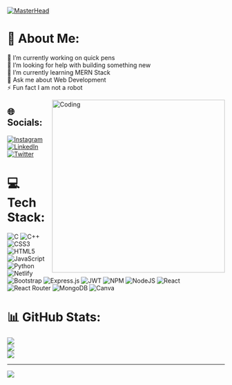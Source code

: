 [![MasterHead](https://res.cloudinary.com/dusjaet8n/image/upload/v1691493016/banner_4_-removebg-preview_1_iaupuy.jpg)](https://github.com/nikhilsinha822)
# 💫 About Me:
🔭 I’m currently working on quick pens<br>🤝 I’m looking for help with building something new<br>🌱 I’m currently learning MERN Stack<br>💬 Ask me about Web Development<br>⚡ Fun fact I am not a robot

<img align="right" width="400" alt="Coding" src="https://camo.githubusercontent.com/cae12fddd9d6982901d82580bdf321d81fb299141098ca1c2d4891870827bf17/68747470733a2f2f6d69726f2e6d656469756d2e636f6d2f6d61782f313336302f302a37513379765349765f7430696f4a2d5a2e676966"/>

## 🌐 Socials:
[![Instagram](https://img.shields.io/badge/Instagram-%23E4405F.svg?logo=Instagram&logoColor=white)](https://instagram.com/__nikhil___sinha__) [![LinkedIn](https://img.shields.io/badge/LinkedIn-%230077B5.svg?logo=linkedin&logoColor=white)](https://linkedin.com/in/nikhil-sinha-76252a255) [![Twitter](https://img.shields.io/badge/Twitter-%231DA1F2.svg?logo=Twitter&logoColor=white)](https://twitter.com/sin88394) 

# 💻 Tech Stack:
![C](https://img.shields.io/badge/c-%2300599C.svg?style=for-the-badge&logo=c&logoColor=white) ![C++](https://img.shields.io/badge/c++-%2300599C.svg?style=for-the-badge&logo=c%2B%2B&logoColor=white) ![CSS3](https://img.shields.io/badge/css3-%231572B6.svg?style=for-the-badge&logo=css3&logoColor=white) ![HTML5](https://img.shields.io/badge/html5-%23E34F26.svg?style=for-the-badge&logo=html5&logoColor=white) ![JavaScript](https://img.shields.io/badge/javascript-%23323330.svg?style=for-the-badge&logo=javascript&logoColor=%23F7DF1E) ![Python](https://img.shields.io/badge/python-3670A0?style=for-the-badge&logo=python&logoColor=ffdd54) ![Netlify](https://img.shields.io/badge/netlify-%23000000.svg?style=for-the-badge&logo=netlify&logoColor=#00C7B7) ![Bootstrap](https://img.shields.io/badge/bootstrap-%23563D7C.svg?style=for-the-badge&logo=bootstrap&logoColor=white) ![Express.js](https://img.shields.io/badge/express.js-%23404d59.svg?style=for-the-badge&logo=express&logoColor=%2361DAFB) ![JWT](https://img.shields.io/badge/JWT-black?style=for-the-badge&logo=JSON%20web%20tokens) ![NPM](https://img.shields.io/badge/NPM-%23000000.svg?style=for-the-badge&logo=npm&logoColor=white) ![NodeJS](https://img.shields.io/badge/node.js-6DA55F?style=for-the-badge&logo=node.js&logoColor=white) ![React](https://img.shields.io/badge/react-%2320232a.svg?style=for-the-badge&logo=react&logoColor=%2361DAFB) ![React Router](https://img.shields.io/badge/React_Router-CA4245?style=for-the-badge&logo=react-router&logoColor=white) ![MongoDB](https://img.shields.io/badge/MongoDB-%234ea94b.svg?style=for-the-badge&logo=mongodb&logoColor=white) ![Canva](https://img.shields.io/badge/Canva-%2300C4CC.svg?style=for-the-badge&logo=Canva&logoColor=white)
# 📊 GitHub Stats:
![](https://github-readme-stats.vercel.app/api?username=nikhilsinha822&theme=dark&hide_border=false&include_all_commits=true&count_private=true)<br/>
![](https://github-readme-streak-stats.herokuapp.com/?user=nikhilsinha822&theme=dark&hide_border=false)<br/>
![](https://github-readme-stats.vercel.app/api/top-langs/?username=nikhilsinha822&theme=dark&hide_border=false&include_all_commits=true&count_private=true&layout=compact)

<!-- ## 🏆 GitHub Trophies
![](https://github-profile-trophy.vercel.app/?username=nikhilsinha822&theme=radical&no-frame=false&no-bg=true&margin-w=4) -->

---
[![](https://visitcount.itsvg.in/api?id=nikhilsinha822&icon=0&color=3)](https://visitcount.itsvg.in)

